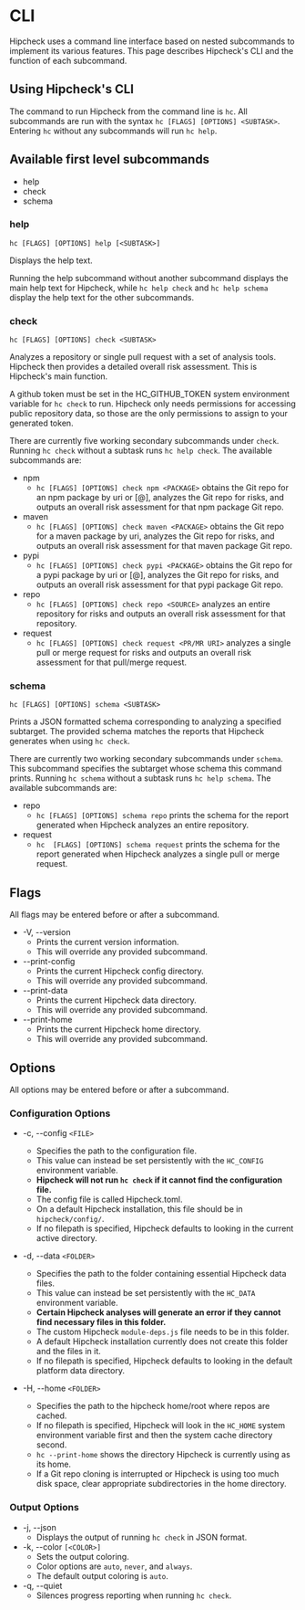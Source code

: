 
# CLI

Hipcheck uses a command line interface based on nested subcommands to implement its various features. This page describes Hipcheck's CLI and the function of each subcommand.

## Using Hipcheck's CLI

The command to run Hipcheck from the command line is `hc`. All subcommands are run with the syntax `hc [FLAGS] [OPTIONS] <SUBTASK>`. Entering `hc` without any subcommands will run `hc help`.

## Available first level subcommands

* help
* check
* schema

### help

`hc [FLAGS] [OPTIONS] help [<SUBTASK>]`

Displays the help text.

Running the help subcommand without another subcommand displays the main help text for Hipcheck, while `hc help check` and `hc help schema` display the help text for the other subcommands.

### check

`hc [FLAGS] [OPTIONS] check <SUBTASK>`

Analyzes a repository or single pull request with a set of analysis tools. Hipcheck then provides a detailed overall risk assessment. This is Hipcheck's main function.

A github token must be set in the HC_GITHUB_TOKEN system environment variable for `hc check` to run. Hipcheck only needs permissions for accessing public repository data, so those are the only permissions to assign to your generated token.

There are currently five working secondary subcommands under `check`. Running `hc check` without a subtask runs `hc help check`. The available subcommands are:

* npm
    * `hc [FLAGS] [OPTIONS] check npm <PACKAGE>` obtains the Git repo for an npm package by uri or <package name>[@<optional version>], analyzes the Git repo for risks, and outputs an overall risk assessment for that npm package Git repo.
* maven
    * `hc [FLAGS] [OPTIONS] check maven <PACKAGE>` obtains the Git repo for a maven package by uri, analyzes the Git repo for risks, and outputs an overall risk assessment for that maven package Git repo.
* pypi
    * `hc [FLAGS] [OPTIONS] check pypi <PACKAGE>` obtains the Git repo for a pypi package by uri or <package name>[@<optional version>], analyzes the Git repo for risks, and outputs an overall risk assessment for that pypi package Git repo.
* repo
    * `hc [FLAGS] [OPTIONS] check repo <SOURCE>` analyzes an entire repository for risks and outputs an overall risk assessment for that repository.
* request
    * `hc [FLAGS] [OPTIONS] check request <PR/MR URI>` analyzes a single pull or merge request for risks and outputs an overall risk assessment for that pull/merge request.

### schema

`hc [FLAGS] [OPTIONS] schema <SUBTASK>`

Prints a JSON formatted schema corresponding to analyzing a specified subtarget. The provided schema matches the reports that Hipcheck generates when using `hc check`.

There are currently two working secondary subcommands under `schema`. This subcommand specifies the subtarget whose schema this command prints. Running `hc schema` without a subtask runs `hc help schema`. The available subcommands are:

* repo
    * `hc [FLAGS] [OPTIONS] schema repo` prints the schema for the report generated when Hipcheck analyzes an entire repository.
* request
    * `hc  [FLAGS] [OPTIONS] schema request` prints the schema for the report generated when Hipcheck analyzes a single pull or merge request.

## Flags

All flags may be entered before or after a subcommand.

* -V, --version
    * Prints the current version information.
    * This will override any provided subcommand.
* --print-config
    * Prints the current Hipcheck config directory.
    * This will override any provided subcommand.
* --print-data
    * Prints the current Hipcheck data directory.
    * This will override any provided subcommand.
* --print-home
    * Prints the current Hipcheck home directory.
    * This will override any provided subcommand.

## Options

All options may be entered before or after a subcommand.

### Configuration Options

* -c, --config `<FILE>`
    * Specifies the path to the configuration file.
    * This value can instead be set persistently with the `HC_CONFIG` environment variable.
    * **Hipcheck will not run `hc check` if it cannot find the configuration file.**
    * The config file is called Hipcheck.toml.
    * On a default Hipcheck installation, this file should be in `hipcheck/config/`.
    * If no filepath is specified, Hipcheck defaults to looking in the current active directory.

* -d, --data `<FOLDER>`
    * Specifies the path to the folder containing essential Hipcheck data files.
    * This value can instead be set persistently with the `HC_DATA` environment variable.
    * **Certain Hipcheck analyses will generate an error if they cannot find necessary files in this folder.**
    * The custom Hipcheck `module-deps.js` file needs to be in this folder.
    * A default Hipcheck installation currently does not create this folder and the files in it.
    * If no filepath is specified, Hipcheck defaults to looking in the default platform data directory.

* -H, --home `<FOLDER>`
    * Specifies the path to the hipcheck home/root where repos are cached.
    * If no filepath is specified, Hipcheck will look in the `HC_HOME` system environment variable first and then the system cache directory second.
    * `hc --print-home` shows the directory Hipcheck is currently using as its home.
    * If a Git repo cloning is interrupted or Hipcheck is using too much disk space, clear appropriate subdirectories in the home directory.

### Output Options
* -j, --json
    * Displays the output of running `hc check` in JSON format.
* -k, --color `[<COLOR>]`
    * Sets the output coloring.
    * Color options are `auto`, `never`, and `always`.
    * The default output coloring is `auto`.
* -q, --quiet
    * Silences progress reporting when running `hc check`.
